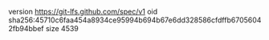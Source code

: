 version https://git-lfs.github.com/spec/v1
oid sha256:45710c6faa454a8934ce95994b694b67e6dd328586cfdffb67056042fb94bbef
size 4539
